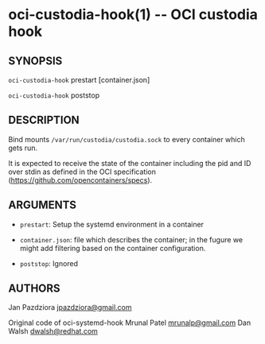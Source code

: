 oci-custodia-hook(1) -- OCI custodia hook
=========================================

## SYNOPSIS

`oci-custodia-hook` prestart [container.json]

`oci-custodia-hook` poststop

## DESCRIPTION

Bind mounts `/var/run/custodia/custodia.sock` to every container
which gets run.

It is expected to receive the state of the container including the pid and ID over stdin
as defined in the OCI specification (https://github.com/opencontainers/specs).

## ARGUMENTS

  * `prestart`:  Setup the systemd environment in a container

  * `container.json`: file which describes the container; in the fugure we might add filtering based on the container configuration.
  
  * `poststop`:  Ignored


## AUTHORS
Jan Pazdziora <jpazdziora@gmail.com>

Original code of oci-systemd-hook
Mrunal Patel <mrunalp@gmail.com>
Dan Walsh <dwalsh@redhat.com>
